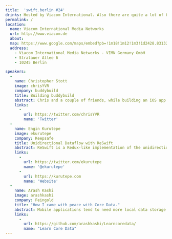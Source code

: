 ```yaml
---
title:  'swift.berlin #24'
drinks: Hosted by Viacom International. Also there are quite a lot of bars and restaurants around the place.
permalink: /
location:
  name: Viacom International Media Networks
  url: http://www.viacom.de
  about:
  map: https://www.google.com/maps/embed?pb=!1m18!1m12!1m3!1d2428.831321845248!2d13.451422416151283!3d52.50029287981058!2m3!1f0!2f0!3f0!3m2!1i1024!2i768!4f13.1!3m3!1m2!1s0x47a84e56013ec801%3A0x9417fa3b5cdc5c82!2sViacom+International+Media+Networks+-+VIMN+Germany+GmbH!5e0!3m2!1sde!2sde!4v1489688303662
  address:
    - Viacom International Media Networks - VIMN Germany GmbH
    - Stralauer Allee 6
    - 10245 Berlin

speakers:
  -
    name: Christopher Stott
    image: chrisYVR
    company: buddybuild
    title: Building buddybuild
    abstract: Chris and a couple of friends, while building an iOS app themselves, grew so frustrated that with existing developer tools, they decided to put the app on hold and build a better platform for all mobile developers.
    links:
      -
        url: https://twitter.com/chrisYVR
        name: 'Twitter'
  -
    name: Engin Kurutepe
    image: ekurutepe
    company: Keepsafe
    title: Unidirectional Dataflow with ReSwift
    abstract: ReSwift is a Redux-like implementation of the unidirectional data flow architecture in Swift. It helps you to isolate state inside your app and manage state transitions and propagation of state to various components in your app in a well-defined, predictable and testable fashion.
    links:
      -
        url: https://twitter.com/ekurutepe
        name: '@ekurutepe'
      -
        url: https://kurutepe.com
        name: 'Website'
  -
    name: Arash Kashi
    image: arashkashi
    company: Feingold
    title: "How I came with peace with Core Data."
    abstract: Mobile applications tend to need more local data storage nowadays. CoreData is a powerful tool for storing and querying locally stored information. In the first glance it may appears a little complicated to setup and use its power, at least this was the case to me. This talk aims to present a quick and easy way to setup Core Data. If you are interested to take a look before the meet-up, checkout the github link below.
    links:
      -
        url: https://github.com/arashkashi/Learncoredata/
        name: "Learn Core Data"
---
```

